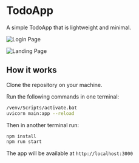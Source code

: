 # TodoApp

A simple TodoApp that is lightweight and minimal.

![Login Page](pictures/login.png)

![Landing Page](pictures/main.png)

## How it works

Clone the repository on your machine.

Run the following commands in one terminal:

```bash
/venv/Scripts/activate.bat
uvicorn main:app --reload
```
Then in another terminal run:

```bash
npm install
npm run start
```

The app will be available at `http://localhost:3000`
